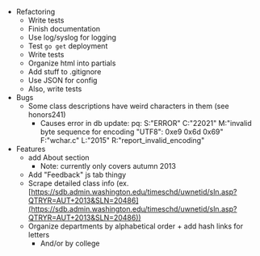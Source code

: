 - Refactoring
    - Write tests
    - Finish documentation
    - Use log/syslog for logging
    - Test `go get` deployment
    - Write tests
    - Organize html into partials
    - Add stuff to .gitignore
    - Use JSON for config
    - Also, write tests
- Bugs
    - Some class descriptions have weird characters in them (see honors241)
        - Causes error in db update: pq: S:"ERROR" C:"22021" M:"invalid byte sequence for encoding \"UTF8\": 0xe9 0x6d 0x69" F:"wchar.c" L:"2015" R:"report_invalid_encoding"
- Features
    - add About section
        - Note: currently only covers autumn 2013
    - Add "Feedback" js tab thingy
    - Scrape detailed class info (ex. [https://sdb.admin.washington.edu/timeschd/uwnetid/sln.asp?QTRYR=AUT+2013&SLN=20486](https://sdb.admin.washington.edu/timeschd/uwnetid/sln.asp?QTRYR=AUT+2013&SLN=20486))
    - Organize departments by alphabetical order + add hash links for letters
        - And/or by college